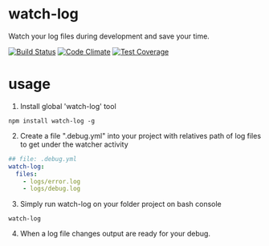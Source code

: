 # watch-log

Watch your log files during development and save your time.

[![Build Status](https://travis-ci.org/javanile-bot/watch-log.svg?branch=master)](https://travis-ci.org/javanile-bot/watch-log)
[![Code Climate](https://codeclimate.com/github/javanile-bot/watch-log/badges/gpa.svg)](https://codeclimate.com/github/javanile-bot/watch-log)
[![Test Coverage](https://codeclimate.com/github/javanile-bot/watch-log/badges/coverage.svg)](https://codeclimate.com/github/javanile-bot/watch-log/coverage)

# usage

1. Install global 'watch-log' tool

```
npm install watch-log -g
```

2. Create a file ".debug.yml" into your project with relatives path of log files to get under the watcher activity

```yml
## file: .debug.yml
watch-log:
  files:
    - logs/error.log 
    - logs/debug.log 
```

3. Simply run watch-log on your folder project on bash console
```
watch-log
```

4. When a log file changes output are ready for your debug.
